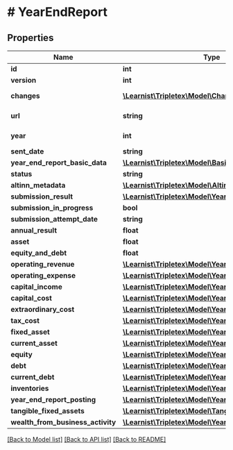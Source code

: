 # # YearEndReport

## Properties

Name | Type | Description | Notes
------------ | ------------- | ------------- | -------------
**id** | **int** |  | [optional]
**version** | **int** |  | [optional]
**changes** | [**\Learnist\Tripletex\Model\Change[]**](Change.md) |  | [optional] [readonly]
**url** | **string** |  | [optional] [readonly]
**year** | **int** |  | [optional] [readonly]
**sent_date** | **string** |  | [optional]
**year_end_report_basic_data** | [**\Learnist\Tripletex\Model\BasicData**](BasicData.md) |  | [optional]
**status** | **string** |  | [optional]
**altinn_metadata** | [**\Learnist\Tripletex\Model\AltinnInstance**](AltinnInstance.md) |  | [optional]
**submission_result** | [**\Learnist\Tripletex\Model\YearEndSubmissionResult**](YearEndSubmissionResult.md) |  | [optional]
**submission_in_progress** | **bool** |  | [optional]
**submission_attempt_date** | **string** |  | [optional]
**annual_result** | **float** |  | [optional]
**asset** | **float** |  | [optional]
**equity_and_debt** | **float** |  | [optional]
**operating_revenue** | [**\Learnist\Tripletex\Model\YearEndReportType**](YearEndReportType.md) |  | [optional]
**operating_expense** | [**\Learnist\Tripletex\Model\YearEndReportType**](YearEndReportType.md) |  | [optional]
**capital_income** | [**\Learnist\Tripletex\Model\YearEndReportType**](YearEndReportType.md) |  | [optional]
**capital_cost** | [**\Learnist\Tripletex\Model\YearEndReportType**](YearEndReportType.md) |  | [optional]
**extraordinary_cost** | [**\Learnist\Tripletex\Model\YearEndReportType**](YearEndReportType.md) |  | [optional]
**tax_cost** | [**\Learnist\Tripletex\Model\YearEndReportType**](YearEndReportType.md) |  | [optional]
**fixed_asset** | [**\Learnist\Tripletex\Model\YearEndReportType**](YearEndReportType.md) |  | [optional]
**current_asset** | [**\Learnist\Tripletex\Model\YearEndReportType**](YearEndReportType.md) |  | [optional]
**equity** | [**\Learnist\Tripletex\Model\YearEndReportType**](YearEndReportType.md) |  | [optional]
**debt** | [**\Learnist\Tripletex\Model\YearEndReportType**](YearEndReportType.md) |  | [optional]
**current_debt** | [**\Learnist\Tripletex\Model\YearEndReportType**](YearEndReportType.md) |  | [optional]
**inventories** | [**\Learnist\Tripletex\Model\YearEndReportType**](YearEndReportType.md) |  | [optional]
**year_end_report_posting** | [**\Learnist\Tripletex\Model\YearEndReportType**](YearEndReportType.md) |  | [optional]
**tangible_fixed_assets** | [**\Learnist\Tripletex\Model\TangibleFixedAsset[]**](TangibleFixedAsset.md) |  | [optional]
**wealth_from_business_activity** | [**\Learnist\Tripletex\Model\YearEndReportType**](YearEndReportType.md) |  | [optional]

[[Back to Model list]](../../README.md#models) [[Back to API list]](../../README.md#endpoints) [[Back to README]](../../README.md)
